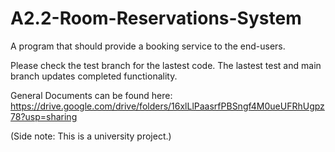 # A2.2-Room-Reservations-System
A program that should provide a booking service to the end-users.

Please check the test branch for the lastest code. The lastest test and main branch updates completed functionality.

General Documents can be found here: https://drive.google.com/drive/folders/16xlLlPaasrfPBSngf4M0ueUFRhUgpz78?usp=sharing


(Side note: This is a university project.)
